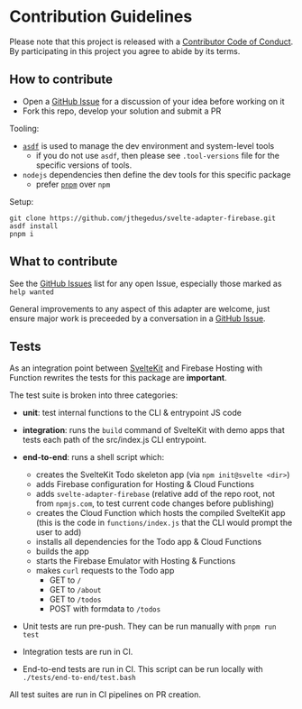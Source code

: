 # Contribution Guidelines

Please note that this project is released with a [Contributor Code of Conduct](CODE_OF_CONDUCT.md). By participating in this project you agree to abide by its terms.

## How to contribute

- Open a [GitHub Issue](https://github.com/jthegedus/svelte-adatper-firebase/issues) for a discussion of your idea before working on it
- Fork this repo, develop your solution and submit a PR

Tooling:

- [`asdf`](https://asdf-vm.com/) is used to manage the dev environment and system-level tools
  - if you do not use `asdf`, then please see `.tool-versions` file for the specific versions of tools.
- `nodejs` dependencies then define the dev tools for this specific package
  - prefer [`pnpm`](https://pnpm.js.org/motivation) over `npm`

Setup:

```
git clone https://github.com/jthegedus/svelte-adapter-firebase.git
asdf install
pnpm i
```

## What to contribute

See the [GitHub Issues](https://github.com/jthegedus/svelte-adatper-firebase/issues) list for any open Issue, especially those marked as `help wanted`

General improvements to any aspect of this adapter are welcome, just ensure major work is preceeded by a conversation in a [GitHub Issue](https://github.com/jthegedus/svelte-adatper-firebase/issues).

## Tests

As an integration point between [SvelteKit](https://kit.svelte.dev) and Firebase Hosting with Function rewrites the tests for this package are **important**.

The test suite is broken into three categories:

- **unit**: test internal functions to the CLI & entrypoint JS code
- **integration**: runs the `build` command of SvelteKit with demo apps that tests each path of the src/index.js CLI entrypoint.
- **end-to-end**: runs a shell script which:
  - creates the SvelteKit Todo skeleton app (via `npm init@svelte <dir>`)
  - adds Firebase configuration for Hosting & Cloud Functions
  - adds `svelte-adapter-firebase` (relative add of the repo root, not from `npmjs.com`, to test current code changes before publishing)
  - creates the Cloud Function which hosts the compiled SvelteKit app (this is the code in `functions/index.js` that the CLI would prompt the user to add)
  - installs all dependencies for the Todo app & Cloud Functions
  - builds the app
  - starts the Firebase Emulator with Hosting & Functions
  - makes `curl` requests to the Todo app
    - GET to `/`
    - GET to `/about`
    - GET to `/todos`
    - POST with formdata to `/todos`

- Unit tests are run pre-push. They can be run manually with `pnpm run test`
- Integration tests are run in CI.
- End-to-end tests are run in CI. This script can be run locally with `./tests/end-to-end/test.bash`

All test suites are run in CI pipelines on PR creation.
